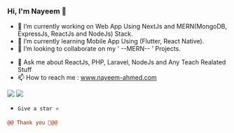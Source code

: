 ### Hi, I'm Nayeem 👋

<!--
**Nayeemr45/Nayeemr45** is a ✨ _special_ ✨ repository because its `README.md` (this file) appears on your GitHub profile.

Here are some ideas to get you started:
-->

- 🔭 I’m currently working on Web App Using NextJs and MERN(MongoDB, ExpressJs, ReactJs and NodeJs) Stack.
- 🌱 I’m currently learning Mobile App Using (Flutter, React Native).
- 👯 I’m looking to collaborate on my ' --MERN-- ' Projects.
<!--
- 🤔 I’m looking for help with ...
-->
- 💬 Ask me about ReactJs, PHP, Laravel, NodeJs and Any Teach Realated Stuff
- 📫 How to reach me : www.nayeem-ahmed.com


<img src="https://github-readme-stats.vercel.app/api?username=nayeemr45&&show_icons=true&bg_color=161B22&title_color=3de3ba&text_color=8ed1bf&icon_color=3de3ba&border_color=161B22">

<img src="https://github-readme-stats.vercel.app/api/top-langs/?username=nayeemr45&layout=compact&bg_color=161B22&title_color=ccffff&text_color=8ed1bf&icon_color=3de3ba&border_color=161B22">
<!--
- 😄 Pronouns: ...
- ⚡ Fun fact: ...
-->


- ``` Give a star ⭐ ```
```diff
@@ Thank you 🌱@@
```
